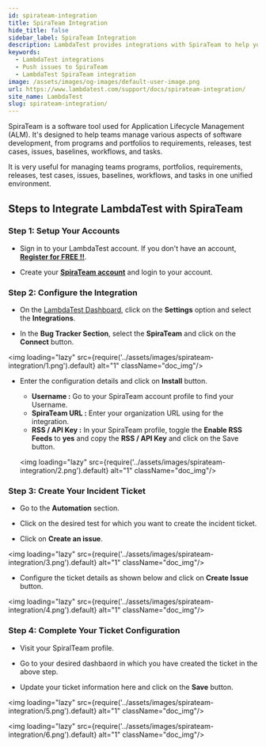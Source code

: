 ```yaml
---
id: spirateam-integration
title: SpiraTeam Integration
hide_title: false
sidebar_label: SpiraTeam Integration
description: LambdaTest provides integrations with SpiraTeam to help you log bugs directly from the middle of your test session on LambdaTest to SpiraTeam platform.
keywords:
  - LambdaTest integrations
  - Push issues to SpiraTeam
  - LambdaTest SpiraTeam integration
image: /assets/images/og-images/default-user-image.png
url: https://www.lambdatest.com/support/docs/spirateam-integration/
site_name: LambdaTest
slug: spirateam-integration/
---
```


<script type="application/ld+json"
      dangerouslySetInnerHTML={{ __html: JSON.stringify({
       "@context": "https://schema.org",
        "@type": "BreadcrumbList",
        "itemListElement": [{
          "@type": "ListItem",
          "position": 1,
          "name": "Home",
          "item": "https://www.lambdatest.com"
        },{
          "@type": "ListItem",
          "position": 2,
          "name": "Support",
          "item": "https://www.lambdatest.com/support/docs/"
        },{
          "@type": "ListItem",
          "position": 3,
          "name": "SpiraTeam Integration",
          "item": "https://www.lambdatest.com/support/docs/spirateam-integration/"
        }]
      })
    }}
></script>

SpiraTeam is a software tool used for Application Lifecycle Management (ALM). It's designed to help teams manage various aspects of software development, from programs and portfolios to requirements, releases, test cases, issues, baselines, workflows, and tasks.

It is very useful for managing teams programs, portfolios, requirements, releases, test cases, issues, baselines, workflows, and tasks in one unified environment.

## Steps to Integrate LambdaTest with SpiraTeam

### Step 1: Setup Your Accounts

- Sign in to your LambdaTest account. If you don't have an account, **[Register for FREE !!](https://accounts.lambdatest.com/dashboard)**.

- Create your [**SpiraTeam account**](https://www.inflectra.com/Trial/Process.aspx?catalogItemId=90) and login to your account.

### Step 2: Configure the Integration

- On the [LambdaTest Dashboard](https://accounts.lambdatest.com/dashboard), click on the **Settings** option and select the **Integrations**.

- In the **Bug Tracker Section**, select the **SpiraTeam** and click on the **Connect** button.

<img loading="lazy" src={require('../assets/images/spirateam-integration/1.png').default} alt="1" className="doc_img"/>

- Enter the configuration details and click on **Install** button.

    - **Username :**  Go to your SpiraTeam account profile to find your Username.
    - **SpiraTeam URL :** Enter your organization URL using for the integration.
    - **RSS / API Key :** In your SpiraTeam profile, toggle the **Enable RSS Feeds** to **yes** and copy the **RSS / API Key** and click on the Save button.

    <img loading="lazy" src={require('../assets/images/spirateam-integration/2.png').default} alt="1" className="doc_img"/>

### Step 3: Create Your Incident Ticket

- Go to the **Automation** section.

- Click on the desired test for which you want to create the incident ticket.

- Click on **Create an issue**.

<img loading="lazy" src={require('../assets/images/spirateam-integration/3.png').default} alt="1" className="doc_img"/>

- Configure the ticket details as shown below and click on **Create Issue** button.

<img loading="lazy" src={require('../assets/images/spirateam-integration/4.png').default} alt="1" className="doc_img"/>

### Step 4: Complete Your Ticket Configuration

- Visit your SpiralTeam profile.

- Go to your desired dashbaord in which you have created the ticket in the above step.

- Update your ticket information here and click on the **Save** button.

<img loading="lazy" src={require('../assets/images/spirateam-integration/5.png').default} alt="1" className="doc_img"/>

<img loading="lazy" src={require('../assets/images/spirateam-integration/6.png').default} alt="1" className="doc_img"/>